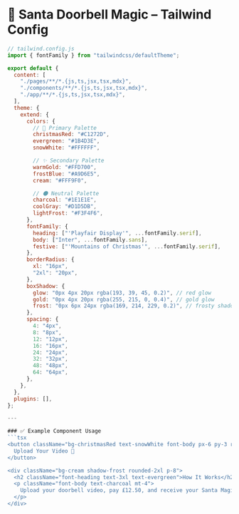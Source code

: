 # 🎄 Santa Doorbell Magic – Tailwind Config

```js
// tailwind.config.js
import { fontFamily } from "tailwindcss/defaultTheme";

export default {
  content: [
    "./pages/**/*.{js,ts,jsx,tsx,mdx}",
    "./components/**/*.{js,ts,jsx,tsx,mdx}",
    "./app/**/*.{js,ts,jsx,tsx,mdx}",
  ],
  theme: {
    extend: {
      colors: {
        // 🎅 Primary Palette
        christmasRed: "#C1272D",
        evergreen: "#1B4D3E",
        snowWhite: "#FFFFFF",

        // ✨ Secondary Palette
        warmGold: "#FFD700",
        frostBlue: "#A9D6E5",
        cream: "#FFF9F0",

        // 🌑 Neutral Palette
        charcoal: "#1E1E1E",
        coolGray: "#D1D5DB",
        lightFrost: "#F3F4F6",
      },
      fontFamily: {
        heading: ["'Playfair Display'", ...fontFamily.serif],
        body: ["Inter", ...fontFamily.sans],
        festive: ["'Mountains of Christmas'", ...fontFamily.serif],
      },
      borderRadius: {
        xl: "16px",
        "2xl": "20px",
      },
      boxShadow: {
        glow: "0px 4px 20px rgba(193, 39, 45, 0.2)", // red glow
        gold: "0px 4px 20px rgba(255, 215, 0, 0.4)", // gold glow
        frost: "0px 6px 24px rgba(169, 214, 229, 0.2)", // frosty shadow
      },
      spacing: {
        4: "4px",
        8: "8px",
        12: "12px",
        16: "16px",
        24: "24px",
        32: "32px",
        48: "48px",
        64: "64px",
      },
    },
  },
  plugins: [],
};

---

### ✅ Example Component Usage
```tsx
<button className="bg-christmasRed text-snowWhite font-body px-6 py-3 rounded-xl shadow-gold hover:bg-[#A71D23] transition-transform transform hover:scale-105">
  Upload Your Video 🎅
</button>

<div className="bg-cream shadow-frost rounded-2xl p-8">
  <h2 className="font-heading text-3xl text-evergreen">How It Works</h2>
  <p className="font-body text-charcoal mt-4">
    Upload your doorbell video, pay £12.50, and receive your Santa Magic in minutes!
  </p>
</div>
